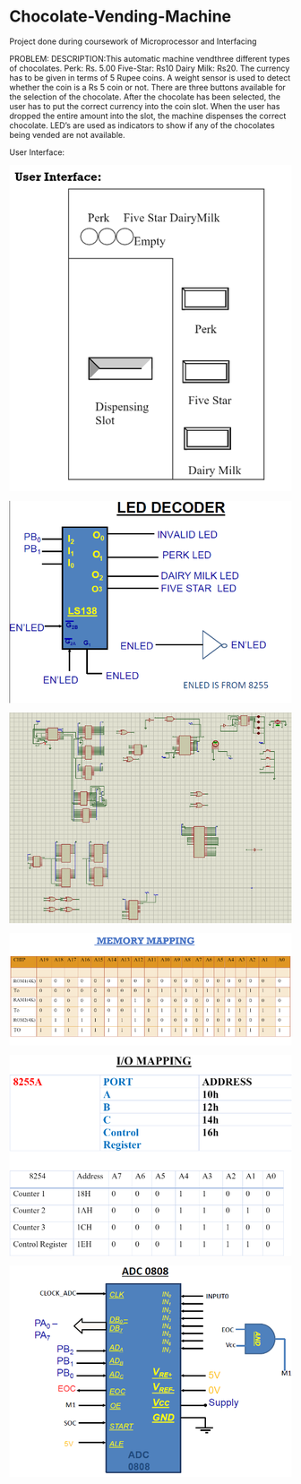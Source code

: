# Chocolate-Vending-Machine
Project done during coursework of Microprocessor and Interfacing

PROBLEM:
DESCRIPTION:This automatic machine vendthree different types of chocolates.
Perk: Rs. 5.00
Five-Star: Rs10
Dairy Milk: Rs20.
The currency has to be given in terms of 5 Rupee coins. A weight sensor is used to detect whether the coin is a Rs 5 coin or not. There are three buttons available for the selection of the chocolate. After the chocolate has been selected, the user has to put the correct currency into the coin slot. When the user has dropped the entire amount into the slot, the machine dispenses the correct chocolate.
LED’s are used as indicators to show if any of the chocolates being vended are not available.

User Interface:


![chocolate](screenshots/chocolate_0.png)

![chocolate](screenshots/chocolate_1.png)

![chocolate](screenshots/chocolate_2.png)

![chocolate](screenshots/chocolate_3.png)

![chocolate](screenshots/chocolate_4.png)

![chocolate](screenshots/chocolate_5.png)
